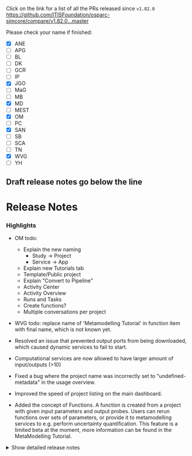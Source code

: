 Click on the link for a list of all the PRs released since `v1.82.0`
https://github.com/ITISFoundation/osparc-simcore/compare/v1.82.0...master

Please check your name if finished:
- [x] ANE
- [ ] APG
- [ ] BL
- [ ] DK
- [ ] GCR
- [ ] IP
- [X] JGO
- [ ] MaG
- [ ] MB
- [x] MD
- [ ] MEST
- [x] OM
- [ ] PC
- [x] SAN
- [ ] SB
- [ ] SCA
- [ ] TN
- [X] WVG
- [ ] YH

**Draft release notes go below the line**
---
# Release Notes
### Highlights

- OM todo:
  - Explain the new naming
    - Study -> Project
    - Service -> App
  - Explain new Tutorials tab
  - Template/Public project
  - Explain "Convert to Pipeline"
  - Activity Center
  - Activity Overview
  - Runs and Tasks
  - Create functions?
  - Multiple conversations per project
- WVG todo: replace name of 'Metamodelling Tutorial' in function item with final name, which is not known yet.

- Resolved an issue that prevented output ports from being downloaded, which caused dynamic services to fail to start.
- Computational services are now allowed to have larger amount of input/outputs (>10)
- Fixed a bug where the project name was incorrectly set to "undefined-metadata" in the usage overview.
- Improved the speed of project listing on the main dashboard.
- Added the concept of Functions. A function is created from a project with given input parameters and output probes. Users can rerun functions over sets of parameters, or provide it to metamodelling services to e.g. perform uncertainty quantification. This feature is a limited beta at the moment, more information can be found in the MetaModelling Tutorial.  

<details>
<summary>Show detailed release notes</summary>

## What's Changed
* ✨ [Frontend] Multiple ``conversations`` per project by @odeimaiz in https://github.com/ITISFoundation/osparc-simcore/pull/7643
* 🐛Dask-Sidecar: explicitely set expand flag to remove confusing error message by @sanderegg in https://github.com/ITISFoundation/osparc-simcore/pull/7645
* 🎨 add safety condition for auto-recharge by @matusdrobuliak66 in https://github.com/ITISFoundation/osparc-simcore/pull/7648
* ♻️✨🐛Dask-Sidecar: add RabbitMQ dependency and remove usage of deprecated Pub/Sub for logs 🚨🚨🚨 by @sanderegg in https://github.com/ITISFoundation/osparc-simcore/pull/7621
* ⬆️ Maintenance: upgrade aiohttp, version 3.11.13 is yanked by @sanderegg in https://github.com/ITISFoundation/osparc-simcore/pull/7649
* ♻️Dask sidecar: Glob error tests + autoscaling monitoring fix by @sanderegg in https://github.com/ITISFoundation/osparc-simcore/pull/7650
* 🎨 [Frontend] Enh: Lazy load templates by @odeimaiz in https://github.com/ITISFoundation/osparc-simcore/pull/7647
* ✨ [Frontend] Create Functions by @odeimaiz in https://github.com/ITISFoundation/osparc-simcore/pull/7653
* 🐛 Avoid 401 when listing in process tasks in webserver by @bisgaard-itis in https://github.com/ITISFoundation/osparc-simcore/pull/7657
* 🎨 Improve web-api listing task manager (download logs, credits, node name) by @matusdrobuliak66 in https://github.com/ITISFoundation/osparc-simcore/pull/7656
* ⬆️ Maintenance: Upgrade `aioboto3` by @giancarloromeo in https://github.com/ITISFoundation/osparc-simcore/pull/7662
* 🎨Webserver: use uvloop and aiohttp UV loop worker to increase performances by @sanderegg in https://github.com/ITISFoundation/osparc-simcore/pull/7663
* ✨ [Frontend] App Browser with Hypertools by @odeimaiz in https://github.com/ITISFoundation/osparc-simcore/pull/7658
* 🎨 Improve listing task manager (add filter + and project name, project custom metadata fields) by @matusdrobuliak66 in https://github.com/ITISFoundation/osparc-simcore/pull/7661
* ⬆️Maintenance: upgrade to traefik v3.4.0 by @sanderegg in https://github.com/ITISFoundation/osparc-simcore/pull/7670
* ⬆️Maintenance: more upgrades due to last upgrade of traefik to 3.4 by @sanderegg in https://github.com/ITISFoundation/osparc-simcore/pull/7671
* ✨ [Frontend] Activity Center and Activity Overview by @odeimaiz in https://github.com/ITISFoundation/osparc-simcore/pull/7664
* 🐛 [Frontend] Fixes: Data Browsing by @odeimaiz in https://github.com/ITISFoundation/osparc-simcore/pull/7672
* 🐛 [Frontend] Fix: Templates listing by @odeimaiz in https://github.com/ITISFoundation/osparc-simcore/pull/7673
* ✨ task manager improvement: listing `/computations/{project_id}/iterations` by @matusdrobuliak66 in https://github.com/ITISFoundation/osparc-simcore/pull/7669
* 🎨 [Frontend] Enh: Publish and Template in different sections by @odeimaiz in https://github.com/ITISFoundation/osparc-simcore/pull/7674
* 🐛 Generate API base URL by active product ⚠️ by @giancarloromeo in https://github.com/ITISFoundation/osparc-simcore/pull/7619
* Functions api  ✨  🗃️  by @wvangeit in https://github.com/ITISFoundation/osparc-simcore/pull/7539
* ✨ [Frontend] Templates and Public Projects in Study Browser by @odeimaiz in https://github.com/ITISFoundation/osparc-simcore/pull/7676
* 🎨 add project template type 🚨 (🗃️) by @matusdrobuliak66 in https://github.com/ITISFoundation/osparc-simcore/pull/7677
* ♻️Dask-sidecar: remove dask Pub/Sub (🚨🚨🚨 computational services must be switched off prior to deploy) by @sanderegg in https://github.com/ITISFoundation/osparc-simcore/pull/7660
* 🐛 fix project-v0.0.1.json schema by @matusdrobuliak66 in https://github.com/ITISFoundation/osparc-simcore/pull/7684
* 🎨 [Frontend] Show Runs history by @odeimaiz in https://github.com/ITISFoundation/osparc-simcore/pull/7681
* ♻️ upgrade `markupsafe` by @matusdrobuliak66 in https://github.com/ITISFoundation/osparc-simcore/pull/7691
* 🐛 Fixes `WEBSERVER_FUNCTIONS` to run in development deploys by @pcrespov in https://github.com/ITISFoundation/osparc-simcore/pull/7687
* ✨ Add Support for Filtering Solver Jobs by Custom Metadata via metadata.any Query Parameter by @pcrespov in https://github.com/ITISFoundation/osparc-simcore/pull/7678
* 🎨 Adding filtering for template type + extend patching by @matusdrobuliak66 in https://github.com/ITISFoundation/osparc-simcore/pull/7689
* ✨ public-api 0.7.1: adds `version_display` field in the `Solver` response model by @pcrespov in https://github.com/ITISFoundation/osparc-simcore/pull/7694
* 🎨 [Frontend] Filter and patch template types by @odeimaiz in https://github.com/ITISFoundation/osparc-simcore/pull/7690
* ✨ Adding RPC entry points to dynamic-sidecar for `disk` and `volumes` by @GitHK in https://github.com/ITISFoundation/osparc-simcore/pull/7651
* ✨ `dynamic-sidecar` allows to import old state from legacy services 🚨 by @GitHK in https://github.com/ITISFoundation/osparc-simcore/pull/7675
* 🎨 [Frontend] Card Menu: Template menu on template, tutorial and hypertool cards by @odeimaiz in https://github.com/ITISFoundation/osparc-simcore/pull/7696
* ✨ Add exemplars to prometheus metrics by @bisgaard-itis in https://github.com/ITISFoundation/osparc-simcore/pull/7644
* ✨ `public-api`: list solvers filtered by service_key and version_display patterns by @pcrespov in https://github.com/ITISFoundation/osparc-simcore/pull/7695
* ✨ [Frontend] PO Center: Pending Users by @odeimaiz in https://github.com/ITISFoundation/osparc-simcore/pull/7699
* 🐛 [Frontend] Fix: Pricing plan creation and Edit by @odeimaiz in https://github.com/ITISFoundation/osparc-simcore/pull/7702
* ✨🐛Computational Backend: Introduce Dask plugins for tasks lifecycle by @sanderegg in https://github.com/ITISFoundation/osparc-simcore/pull/7686
* Add functions rest api inside webserver   ✨ ♻️  by @wvangeit in https://github.com/ITISFoundation/osparc-simcore/pull/7693
* 🐛 Process canonical endpoint in fastapi case when collecting prometheus metrics by @bisgaard-itis in https://github.com/ITISFoundation/osparc-simcore/pull/7704
* Fix functions frontend by using schema_content instead of schema_dict  🐛🚑️ by @wvangeit in https://github.com/ITISFoundation/osparc-simcore/pull/7705
* 🎨 [Frontend] Review 20.05 by @odeimaiz in https://github.com/ITISFoundation/osparc-simcore/pull/7703
* ⬆️Upgrade dask-based services (dask-sidecar, autoscaling, clusters-keeper, director-v2) 🚨🚨🚨 (computational clusters must be down on release) by @sanderegg in https://github.com/ITISFoundation/osparc-simcore/pull/7701
* Fix function job collection changelog descr  🐛 by @wvangeit in https://github.com/ITISFoundation/osparc-simcore/pull/7708
* 🎨 public-api: cleanup openapi routes descriptions by @pcrespov in https://github.com/ITISFoundation/osparc-simcore/pull/7707
* 🎨 [Frontend] Enable/disable Create Functions by @odeimaiz in https://github.com/ITISFoundation/osparc-simcore/pull/7714
* 🎨 web-server: Advertises state of `WEBSERVER_FUNCTIONS` so front-end can enable/disable this feature by @pcrespov in https://github.com/ITISFoundation/osparc-simcore/pull/7715
* 🎨 remove histogram with many buckets by @bisgaard-itis in https://github.com/ITISFoundation/osparc-simcore/pull/7706
* 🎨 database+web-server: Extending user pre-registration workflow and asyncpg upgrades 🗃️ by @pcrespov in https://github.com/ITISFoundation/osparc-simcore/pull/7709
* ✨ [Frontend] Pretty JSON objects by @odeimaiz in https://github.com/ITISFoundation/osparc-simcore/pull/7710
* 🎨 [Frontend] Runs with children by @odeimaiz in https://github.com/ITISFoundation/osparc-simcore/pull/7712
* 🎨 introduce `include_children` query parameter for activity monitor / project activity listings (🗃️) by @matusdrobuliak66 in https://github.com/ITISFoundation/osparc-simcore/pull/7718
* 🎨 [Frontend] Support any image url in the Hypertool buttons by @odeimaiz in https://github.com/ITISFoundation/osparc-simcore/pull/7720
* ✨ [Frontend] Allow users access not-running latest runs by @odeimaiz in https://github.com/ITISFoundation/osparc-simcore/pull/7723
* Let frontend return 'number' instead of 'float' for the func schema   🐛 by @wvangeit in https://github.com/ITISFoundation/osparc-simcore/pull/7726
* 🐛Dask-sidecar: ignore unexpected key-value pairs in outputs json data + unreliable computational runs in on-demand clusters by @sanderegg in https://github.com/ITISFoundation/osparc-simcore/pull/7724
* 🎨 `api-server`: Add GET /solvers/page Public API Route with Pagination and Filter Support by @pcrespov in https://github.com/ITISFoundation/osparc-simcore/pull/7719
* 🎨 Improve Exception Context to diagnose Invalid Invitations links by @pcrespov in https://github.com/ITISFoundation/osparc-simcore/pull/7727
* 🐛On-demand computational backend failing by @sanderegg in https://github.com/ITISFoundation/osparc-simcore/pull/7735
* ✨ web-api: admin views and actions for user accounts for the PO center by @pcrespov in https://github.com/ITISFoundation/osparc-simcore/pull/7560
* 🎨 [Frontend] Filter Runs by @odeimaiz in https://github.com/ITISFoundation/osparc-simcore/pull/7728
* 🐛 Fix listing (currently, project activity only shows the current user's actions; activities of other users are not visible) by @matusdrobuliak66 in https://github.com/ITISFoundation/osparc-simcore/pull/7732
* 🐛 web-api: wallet update operation has now optional thumbnail by @pcrespov in https://github.com/ITISFoundation/osparc-simcore/pull/7736
* ✨ Add lifespan handling to tracing instrumentation and instrument rabbitmq rpc clients by @bisgaard-itis in https://github.com/ITISFoundation/osparc-simcore/pull/7642
* 🎨 dynamic-sidecar prints disk usage on boot by @GitHK in https://github.com/ITISFoundation/osparc-simcore/pull/7740
* ✨ [Frontend] Listen to ``openFunction`` iframe's message by @odeimaiz in https://github.com/ITISFoundation/osparc-simcore/pull/7741
* 🎨 [Frontend] Fetch tasks from the given projectUuid by @odeimaiz in https://github.com/ITISFoundation/osparc-simcore/pull/7743
* ✨ notifications-library: default email templates for `on_account_approved`, `on_account_denied` by @pcrespov in https://github.com/ITISFoundation/osparc-simcore/pull/7744
* ♻️ Maintenance: Updates on new `Annotated` type style and llm-prompts by @pcrespov in https://github.com/ITISFoundation/osparc-simcore/pull/7749
* Add has_function_id filter to function job collection filtering  ✨ by @wvangeit in https://github.com/ITISFoundation/osparc-simcore/pull/7746
* 🎨 Add load tests of `function`s section in api server by @bisgaard-itis in https://github.com/ITISFoundation/osparc-simcore/pull/7729
* 🐛Computational services with large amount of inputs/outputs fail to start (🗃️) by @sanderegg in https://github.com/ITISFoundation/osparc-simcore/pull/7725
* 🔨 Exposes WEBSERVER_FUNCTION env to `wb-api-server` simcore service ⚠️ by @pcrespov in https://github.com/ITISFoundation/osparc-simcore/pull/7751
* 🐛 Fix errors observed in front-end due to the HTTP `reason` attribute and new lines by @pcrespov in https://github.com/ITISFoundation/osparc-simcore/pull/7755
* 🐛♻️ Fixes public-api pagination issues and overall normalization & documentation by @pcrespov in https://github.com/ITISFoundation/osparc-simcore/pull/7747
* 🐛 Fixes exclusive  decorator to handle CouldNotAcquireLockError gracefully by @pcrespov in https://github.com/ITISFoundation/osparc-simcore/pull/7757
* 🐛 Fix tracing exemplars by @bisgaard-itis in https://github.com/ITISFoundation/osparc-simcore/pull/7750
* 🎨 Maintenance: change default chunk size to compute checksums to 8MiB instead of 5KB by @sanderegg in https://github.com/ITISFoundation/osparc-simcore/pull/7753
* ♻️ removed unrequited assert by @GitHK in https://github.com/ITISFoundation/osparc-simcore/pull/7754
* 🐛 web-server: Handles safely overly long status messages in web server responses by @pcrespov in https://github.com/ITISFoundation/osparc-simcore/pull/7760
* 🔨♻️Performance testing: upgrade locust infrastructure by @sanderegg in https://github.com/ITISFoundation/osparc-simcore/pull/7711
* 🐛 Fix: Add default headers for authenticated HTTP methods by @sanderegg in https://github.com/ITISFoundation/osparc-simcore/pull/7763
* ✨ Front-end: Drafts  "Pending Users" view on the PO center by @odeimaiz in https://github.com/ITISFoundation/osparc-simcore/pull/7745
* ⬆️♻️Uniformize uvicorn/fastapi dependencies repository-wide by @sanderegg in https://github.com/ITISFoundation/osparc-simcore/pull/7765
* 🎨 introduce `comp_run_snapshot_tasks` table (🗃️) 🚨 by @matusdrobuliak66 in https://github.com/ITISFoundation/osparc-simcore/pull/7758
* ♻️ Unifying long_running_tasks interfaces by @GitHK in https://github.com/ITISFoundation/osparc-simcore/pull/7697
* Function user permissions  ✨ 🗃️ by @wvangeit in https://github.com/ITISFoundation/osparc-simcore/pull/7764
* 🐛 Fixes extra long error/debug message in the front-end by @pcrespov in https://github.com/ITISFoundation/osparc-simcore/pull/7761
* 🐛 Fixes `WEBSERVER_FUNCTIONS` was not properly exposed to front-end  by @pcrespov in https://github.com/ITISFoundation/osparc-simcore/pull/7772
* Add product permissions to functions 🎨 🗃️ by @wvangeit in https://github.com/ITISFoundation/osparc-simcore/pull/7771
* Mark inputs as required in create function frontend  🎨 by @wvangeit in https://github.com/ITISFoundation/osparc-simcore/pull/7752
* ♻️ speedup project listing 🚨 by @matusdrobuliak66 in https://github.com/ITISFoundation/osparc-simcore/pull/7737
* 🐛 add default osparc product name to functions tables (modified previous migration 🗃️) by @matusdrobuliak66 in https://github.com/ITISFoundation/osparc-simcore/pull/7787
* 🐛 [Frontend] Runs: Tap Info button for the second time by @odeimaiz in https://github.com/ITISFoundation/osparc-simcore/pull/7788
* 🎨 Update functions loadtest by @bisgaard-itis in https://github.com/ITISFoundation/osparc-simcore/pull/7768
* 🎨 Set 1 minute timeout as default in httpx clients used in api-server by @bisgaard-itis in https://github.com/ITISFoundation/osparc-simcore/pull/7791
* 🎨🐛 [Frontend] Runs and Tasks sorting by @odeimaiz in https://github.com/ITISFoundation/osparc-simcore/pull/7790
* Function cache check success 🎨  by @wvangeit in https://github.com/ITISFoundation/osparc-simcore/pull/7789
* 🐛 fix wrong project name in billing center usage view by @matusdrobuliak66 in https://github.com/ITISFoundation/osparc-simcore/pull/7798
* 🎨 [Frontend] Enh: RM 03.06 by @odeimaiz in https://github.com/ITISFoundation/osparc-simcore/pull/7794
* 🎨 Fix/enh: Avoid duplicated port compatibility calls by @odeimaiz in https://github.com/ITISFoundation/osparc-simcore/pull/7803
* 🎨 web-server: accelerate `input:match` via caching rest client call by @pcrespov in https://github.com/ITISFoundation/osparc-simcore/pull/7802
* ✨  catalog: new service inherit icon and thumbnail from latest patched compatible releases 🚨 by @pcrespov in https://github.com/ITISFoundation/osparc-simcore/pull/7769
* 🎨Computational backend: Fail fast in case of malformed input syntax and improve unzipping by @sanderegg in https://github.com/ITISFoundation/osparc-simcore/pull/7804
* 🎨♻️ Enhances web-server's error middle-ware for safe status-line and refactors aiohttp response helpers by @pcrespov in https://github.com/ITISFoundation/osparc-simcore/pull/7770
* ⬆️ Upgraded `aiohttp` repo wide by @GitHK in https://github.com/ITISFoundation/osparc-simcore/pull/7800
* 🎨 [Frontend] New icons: Hypertools, More, New Folder by @odeimaiz in https://github.com/ITISFoundation/osparc-simcore/pull/7805
* Limit the number of accepted jobs in the api-server's `POST /v0/functions/{function_id}:map` endpoint by @bisgaard-itis in https://github.com/ITISFoundation/osparc-simcore/pull/7801
* Add the created_at field to registered function objects 🎨 by @wvangeit in https://github.com/ITISFoundation/osparc-simcore/pull/7797
* 🐛 Refactored retry logic to include failing case in AWS master by @GitHK in https://github.com/ITISFoundation/osparc-simcore/pull/7809
* 🔥 downgrading `aiohttp` to try and address issue with content length header by @GitHK in https://github.com/ITISFoundation/osparc-simcore/pull/7811
* 🎨 [Frontend] Second app on Sim4Life.lite by @odeimaiz in https://github.com/ITISFoundation/osparc-simcore/pull/7807
* 🎨 Improves webserver's  exception handling to enhance diagnoses of catalog's client errors  by @pcrespov in https://github.com/ITISFoundation/osparc-simcore/pull/7817
* Revert "🐛 Refactored retry logic to include failing case in AWS maste… by @GitHK in https://github.com/ITISFoundation/osparc-simcore/pull/7812
* Revert "🎨 [Frontend] Second app on Sim4Life.lite (#7807)" by @matusdrobuliak66 in https://github.com/ITISFoundation/osparc-simcore/pull/7822
* ✨Add docker healthcheck of Simcore Traefik container by @sanderegg in https://github.com/ITISFoundation/osparc-simcore/pull/7820
* 🐛 [Frontend] Fix: Disabled actions in Project's menu by @odeimaiz in https://github.com/ITISFoundation/osparc-simcore/pull/7808
* 🐛 use `httpx` to download output ports by @GitHK in https://github.com/ITISFoundation/osparc-simcore/pull/7824
* Add function error handler to api server   🎨 by @wvangeit in https://github.com/ITISFoundation/osparc-simcore/pull/7810
* 🐛 [Frontend] Fix: un-synced frontend's and backend's study objects by @odeimaiz in https://github.com/ITISFoundation/osparc-simcore/pull/7828
* 🎨 [Frontend] Second app on Sim4Life.lite (II) by @odeimaiz in https://github.com/ITISFoundation/osparc-simcore/pull/7823
* 🐛 web-server: fixes invitation data used in approval endpoint by @pcrespov in https://github.com/ITISFoundation/osparc-simcore/pull/7831
* 🎨 webserver: cache authenticated calls by @pcrespov in https://github.com/ITISFoundation/osparc-simcore/pull/7826
* 🐛 [Frontend] Fix: Edit slides by @odeimaiz in https://github.com/ITISFoundation/osparc-simcore/pull/7832
* 🎨 [Frontend] Prettify Project card by @odeimaiz in https://github.com/ITISFoundation/osparc-simcore/pull/7830
* 🐛 [Frontend] Fix: init ui-mode by @odeimaiz in https://github.com/ITISFoundation/osparc-simcore/pull/7837
* ⚗️Dask-sidecar: print file contents or partial contents by @sanderegg in https://github.com/ITISFoundation/osparc-simcore/pull/7834
* Generate unique Celery worker name by @giancarloromeo in https://github.com/ITISFoundation/osparc-simcore/pull/7827
* 🎨 Increase timeout for webserver 02 unittest workflow by @bisgaard-itis in https://github.com/ITISFoundation/osparc-simcore/pull/7842
* ✨ [Frontend] Group Sim4Life Featured services by @odeimaiz in https://github.com/ITISFoundation/osparc-simcore/pull/7841
* 🎨 [Frontend] Expose Tokens page to testers by @odeimaiz in https://github.com/ITISFoundation/osparc-simcore/pull/7847
* Revert "⚗️Dask-sidecar: print file contents or partial contents (#7834)" by @sanderegg in https://github.com/ITISFoundation/osparc-simcore/pull/7848
* 🐛 [Frontend] Fix: Tutorials tab link by @odeimaiz in https://github.com/ITISFoundation/osparc-simcore/pull/7849
* ♻️Computational backend: increase timeout to get results to 35 seconds by @sanderegg in https://github.com/ITISFoundation/osparc-simcore/pull/7850
* 🐛 Mitigates "Projects not being listed on osparc-staging.io" by @pcrespov in https://github.com/ITISFoundation/osparc-simcore/pull/7836
* Check function run permissions   🎨 by @wvangeit in https://github.com/ITISFoundation/osparc-simcore/pull/7844


**Full Changelog**: https://github.com/ITISFoundation/osparc-simcore/compare/v1.82.0...v1.83.0
**Release Issue**: https://github.com/ITISFoundation/osparc-simcore/issues/7682
</details>
